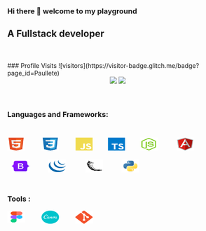 ### Hi there 👋 welcome to my playground

## A Fullstack developer 
<br>
<br>
### Profile Visits
![visitors](https://visitor-badge.glitch.me/badge?page_id=Paullete)

<br>
<div align="center">
  <img height="150rem" width="auto" src="https://github-readme-stats.vercel.app/api?username=Paullete&show_icons=true&theme=tokyonight&include_all_commits=true&count_private=true"/>
  <img height="150rem" width="auto"  src="https://github-readme-stats.vercel.app/api/top-langs/?username=Paullete&layout=compact&langs_count=7&theme=tokyonight"/>
</div>
<br>
<br>

### Languages and Frameworks:

<div style="display: inline_block"><br>
    <img align="center" alt="Paullete-HTML" height="30" width="40" style="margin-right: 2%;"src="https://raw.githubusercontent.com/devicons/devicon/master/icons/html5/html5-original.svg"> &nbsp;&nbsp;&nbsp;&nbsp;&nbsp;
    <img align="center" alt="Paullete-CSS" height="30" width="40" style="margin-right: 2%;"src="https://raw.githubusercontent.com/devicons/devicon/master/icons/css3/css3-original.svg"> &nbsp;&nbsp;&nbsp;&nbsp;&nbsp;
    <img align="center" alt="Paullete-Js" height="30" width="40" style="margin-right: 2%;" src="https://raw.githubusercontent.com/devicons/devicon/master/icons/javascript/javascript-plain.svg">&nbsp;&nbsp;&nbsp;&nbsp;&nbsp;
    <img align="center" alt="Paullete-Ts" height="30" width="40" style="margin-right: 2%;" src="https://raw.githubusercontent.com/devicons/devicon/master/icons/typescript/typescript-plain.svg">&nbsp;&nbsp;&nbsp;&nbsp;&nbsp;
    <img align="center" alt="Paullete-Js" height="30" width="40" style="margin-right: 2%;" src="https://raw.githubusercontent.com/devicons/devicon/master/icons/nodejs/nodejs-original.svg">&nbsp;&nbsp;&nbsp;&nbsp;&nbsp;
    <img align="center" alt="Paullete-Angular" height="30" width="40" style="margin: 2%" src="https://raw.githubusercontent.com/devicons/devicon/master/icons/angularjs/angularjs-original.svg">&nbsp;&nbsp;&nbsp;&nbsp;&nbsp;
   <img align="center" alt="Paullete-Bootstrap" height="30" width="40" style="margin: 2%" src="https://raw.githubusercontent.com/devicons/devicon/master/icons/bootstrap/bootstrap-original.svg">&nbsp;&nbsp;&nbsp;&nbsp;&nbsp;
   <img align="center" alt="Paullete-Bootstrap" height="30" width="40" style="margin: 2%" src="https://raw.githubusercontent.com/devicons/devicon/master/icons/jquery/jquery-original.svg">&nbsp;&nbsp;&nbsp;&nbsp;&nbsp;
   <img align="center" alt="Paullete-Flask" height="30" width="40" style="margin: 2%" src="https://raw.githubusercontent.com/devicons/devicon/master/icons/flask/flask-original.svg">&nbsp;&nbsp;&nbsp;&nbsp;&nbsp;
    <img align="center" alt="Paullete-Python" height="30" width="40" style="margin: 2%" src="https://raw.githubusercontent.com/devicons/devicon/master/icons/python/python-original.svg">&nbsp;&nbsp;&nbsp;&nbsp;&nbsp;
</div>

<br>



### Tools :

<div style="display: inline_block">
    <img align="center" alt="figma" height="25" width="40" style="margin-right: 2%;"src="https://raw.githubusercontent.com/devicons/devicon/master/icons/figma/figma-original.svg"> &nbsp;&nbsp;&nbsp;&nbsp;&nbsp;
    <img align="center" alt="canva" height="30" width="40" style="margin-right: 2%;" src="https://raw.githubusercontent.com/devicons/devicon/master/icons/canva/canva-original.svg"> &nbsp;&nbsp;&nbsp;&nbsp;&nbsp;
    <img align="center" alt="git" height="30" width="40" style="margin-right: 2%;" src="https://raw.githubusercontent.com/devicons/devicon/master/icons/git/git-original.svg">
</div>

<br>
<br>
 

<!-- - 🔭 I’m currently working on ...
- 🌱 I’m currently learning ...
- 👯 I’m looking to collaborate on ...
- 🤔 I’m looking for help with ...
- 💬 Ask me about ...
- 📫 How to reach me: ...
- 😄 Pronouns: ...
- ⚡ Fun fact: ...
--> 
